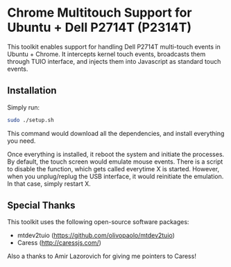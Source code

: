 Chrome Multitouch Support for Ubuntu + Dell P2714T (P2314T)
=============

This toolkit enables support for handling Dell P2714T multi-touch events in Ubuntu + Chrome.
It intercepts kernel touch events, broadcasts them through TUIO interface, and injects them into Javascript as standard touch events.

Installation
-------

Simply run:
``` sh
sudo ./setup.sh
```

This command would download all the dependencies, and install everything you need.

Once everything is installed, it reboot the system and initiate the processes. By default, the touch screen would emulate mouse events. There is a script to disable the function, which gets called everytime X is started. However, when you unplug/replug the USB interface, it would reinitiate the emulation. In that case, simply restart X.


Special Thanks
-----------------

This toolkit uses the following open-source software packages:

* mtdev2tuio (https://github.com/olivopaolo/mtdev2tuio)
* Caress (http://caressjs.com/)

Also a thanks to Amir Lazorovich for giving me pointers to Caress!
